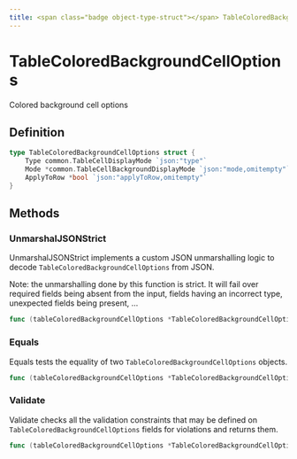 ```yaml
---
title: <span class="badge object-type-struct"></span> TableColoredBackgroundCellOptions
---
```

# <span class="badge object-type-struct"></span> TableColoredBackgroundCellOptions

Colored background cell options

## Definition

```go
type TableColoredBackgroundCellOptions struct {
    Type common.TableCellDisplayMode `json:"type"`
    Mode *common.TableCellBackgroundDisplayMode `json:"mode,omitempty"`
    ApplyToRow *bool `json:"applyToRow,omitempty"`
}
```
## Methods

### <span class="badge object-method"></span> UnmarshalJSONStrict

UnmarshalJSONStrict implements a custom JSON unmarshalling logic to decode `TableColoredBackgroundCellOptions` from JSON.

Note: the unmarshalling done by this function is strict. It will fail over required fields being absent from the input, fields having an incorrect type, unexpected fields being present, …

```go
func (tableColoredBackgroundCellOptions *TableColoredBackgroundCellOptions) UnmarshalJSONStrict(raw []byte) error
```

### <span class="badge object-method"></span> Equals

Equals tests the equality of two `TableColoredBackgroundCellOptions` objects.

```go
func (tableColoredBackgroundCellOptions *TableColoredBackgroundCellOptions) Equals(other TableColoredBackgroundCellOptions) bool
```

### <span class="badge object-method"></span> Validate

Validate checks all the validation constraints that may be defined on `TableColoredBackgroundCellOptions` fields for violations and returns them.

```go
func (tableColoredBackgroundCellOptions *TableColoredBackgroundCellOptions) Validate() error
```

